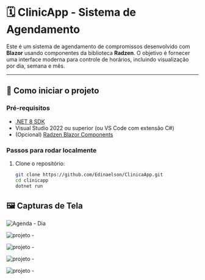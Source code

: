 # 🗓️ ClinicApp - Sistema de Agendamento

Este é um sistema de agendamento de compromissos desenvolvido com **Blazor** usando componentes da biblioteca **Radzen**. O objetivo é fornecer uma interface moderna para controle de horários, incluindo visualização por dia, semana e mês.

---

## 🚀 Como iniciar o projeto

### Pré-requisitos

- [.NET 8 SDK](https://dotnet.microsoft.com/download)
- Visual Studio 2022 ou superior (ou VS Code com extensão C#)
- (Opcional) [Radzen Blazor Components](https://blazor.radzen.com/)

### Passos para rodar localmente

1. Clone o repositório:

   ```bash
   git clone https://github.com/Edinaelson/ClinicaApp.git
   cd clinicapp
   dotnet run

## 🖼️ Capturas de Tela

![Agenda - Dia](images/img05.png)

![projeto - ](images/img01.png)

![projeto - ](images/img02.png)

![projeto - ](images/img03.png)

![projeto - ](images/img04.png)